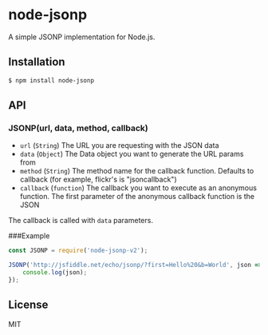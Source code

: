 # node-jsonp

A simple JSONP implementation for Node.js.

## Installation

``` bash
$ npm install node-jsonp
```

## API

### JSONP(url, data, method, callback)

- `url` (`String`) The URL you are requesting with the JSON data
- `data` (`Object`) The Data object you want to generate the URL params from
- `method` (`String`) The method name for the callback function. Defaults to callback (for example, flickr's is "jsoncallback")
- `callback` (`function`) The callback you want to execute as an anonymous function. The first parameter of the anonymous callback function is the JSON

The callback is called with `data` parameters.

###Example
```js
const JSONP = require('node-jsonp-v2');

JSONP('http://jsfiddle.net/echo/jsonp/?first=Hello%20&b=World', json => {
	console.log(json);
});
```

## License

MIT

